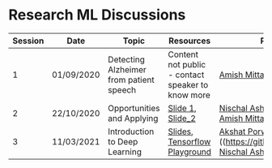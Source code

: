 # Research ML Discussions

| Session | Date | Topic| Resources | Presenters
|---------|------|------|-----------|-----------
|1 | 01/09/2020 | Detecting Alzheimer from patient speech | Content not public - contact speaker to know more | [Amish Mittal](https://github.com/fliptrail)|
|2 | 22/10/2020 | Opportunities and Applying | [Slide 1](https://docs.google.com/presentation/d/115lgdTEzNGqNhj1V9JrQLlMH5eKMPtTxLJtWenr56GA/edit?usp=sharing), [Slide_2](https://docs.google.com/presentation/d/18LXCTfvI_B9oKo-yZnVZbmRgLTioQ7BrS8VSbJoorEE/edit?usp=sharing)| [Nischal Ashok](https://github.com/Nish-19), [Piyush Tiwari](https://github.com/thebackpropogator), [Amish Mittal](https://github.com/fliptrail)|
|3 | 11/03/2021 | Introduction to Deep Learning | [Slides](https://docs.google.com/presentation/d/1ZWlLqw-J5YiCMFDNtwaee3B0EsYfl56XYMmq5mZf_wI/edit?usp=sharing), [Tensorflow Playground](https://developers.google.com/machine-learning/crash-course/introduction-to-neural-networks/playground-exercises)| [Akshat Porwal](https://github.com/Akshat05-tech), [Sushant Sinha]((https://github.com/sushant52), [Nischal Ashok](https://github.com/Nish-19)|
